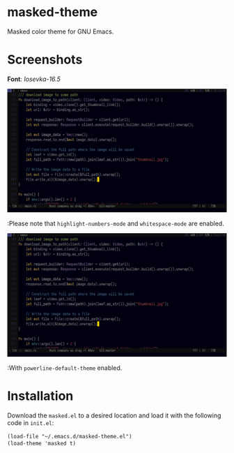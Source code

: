 # masked-theme
Masked color theme for GNU Emacs.

# Screenshots

**Font**: *Iosevka-16.5*

![Alt text](/screenshot.png "Screenshot")

:Please note that `highlight-numbers-mode` and `whitespace-mode` are enabled.

![Alt text](/screenshot.png "Screenshot")

:With `powerline-default-theme` enabled.

# Installation
Download the `masked.el` to a desired location and load it with the following code in `init.el`:
```
(load-file "~/.emacs.d/masked-theme.el")
(load-theme 'masked t)
```
